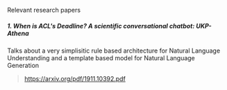 Relevant research papers

##### 1. When is ACL's Deadline? A scientific conversational chatbot: UKP-Athena
Talks about a very simplisitic rule based architecture for Natural Language Understanding and a template based model for Natural Language Generation
> https://arxiv.org/pdf/1911.10392.pdf
     
